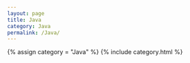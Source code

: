 ```yaml
---
layout: page
title: Java
category: Java
permalink: /Java/
---
```

{% assign category = "Java" %}
{% include category.html %}
